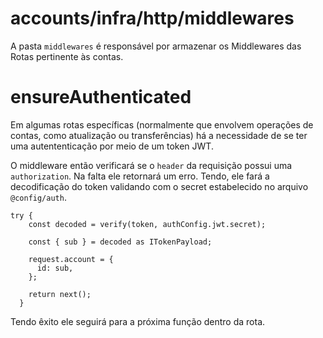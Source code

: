 # **accounts/infra/http/middlewares**

A pasta `middlewares` é responsável por armazenar os Middlewares das Rotas pertinente às contas.

# ensureAuthenticated
Em algumas rotas específicas (normalmente que envolvem operações de contas, como atualização ou transferências) há a necessidade de se ter uma autententicação por meio de um token JWT.

O middleware então verificará se o `header` da requisição possui uma `authorization`. Na falta ele retornará um erro. Tendo, ele fará a decodificação do token validando com o secret estabelecido no arquivo `@config/auth`.

```
try {
    const decoded = verify(token, authConfig.jwt.secret);

    const { sub } = decoded as ITokenPayload;

    request.account = {
      id: sub,
    };

    return next();
  }
```
Tendo êxito ele seguirá para a próxima função dentro da rota.
